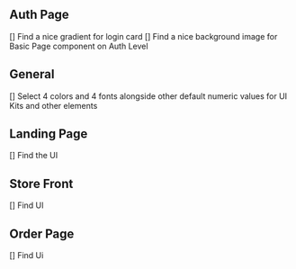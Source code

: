 ## Auth Page 
[] Find a nice gradient for login card
[] Find a nice background image for Basic Page component on Auth Level 

## General 
[] Select 4 colors and 4 fonts alongside other default numeric values for UI Kits and other elements

## Landing Page 
[] Find the UI 

## Store Front 
[] Find UI 

## Order Page 
[] Find Ui 

